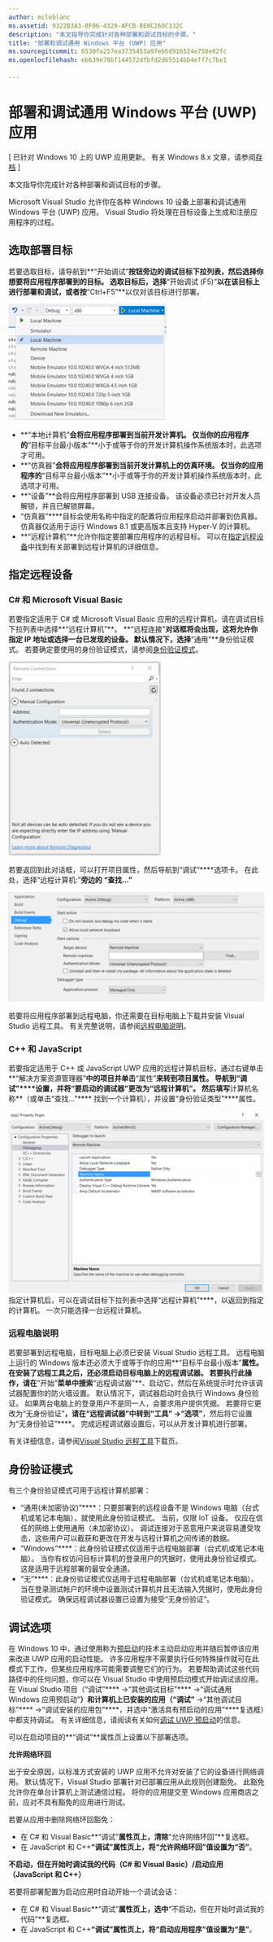 ```yaml
---
author: mcleblanc
ms.assetid: 9322B3A3-8F06-4329-AFCB-BE0C260C332C
description: "本文指导你完成针对各种部署和调试目标的步骤。"
title: "部署和调试通用 Windows 平台 (UWP) 应用"
ms.sourcegitcommit: 6530fa257ea3735453a97eb5d916524e750e62fc
ms.openlocfilehash: eb639e78bf144572dfbfd2d65514bb4eff7c7be1

---
```


# 部署和调试通用 Windows 平台 (UWP) 应用

\[ 已针对 Windows 10 上的 UWP 应用更新。 有关 Windows 8.x 文章，请参阅[存档](http://go.microsoft.com/fwlink/p/?linkid=619132) \]

本文指导你完成针对各种部署和调试目标的步骤。

Microsoft Visual Studio 允许你在各种 Windows 10 设备上部署和调试通用 Windows 平台 (UWP) 应用。 Visual Studio 将处理在目标设备上生成和注册应用程序的过程。

## 选取部署目标

若要选取目标，请导航到**“开始调试”**按钮旁边的调试目标下拉列表，然后选择你想要将应用程序部署到的目标。 选取目标后，选择**“开始调试 (F5)”**以在该目标上进行部署和调试，或者按**“Ctrl+F5”**以仅对该目标进行部署。

![](images/debug-device-target-list.png)

-   **“本地计算机”**会将应用程序部署到当前开发计算机。 仅当你的应用程序的**“目标平台最小版本”**小于或等于你的开发计算机操作系统版本时，此选项才可用。
-   **“仿真器”**会将应用程序部署到当前开发计算机上的仿真环境。 仅当你的应用程序的**“目标平台最小版本”**小于或等于你的开发计算机操作系统版本时，此选项才可用。
-   **“设备”**会将应用程序部署到 USB 连接设备。 该设备必须已针对开发人员解锁，并且已解锁屏幕。
-   “仿真器”****目标会使用名称中指定的配置将应用程序启动并部署到仿真器。 仿真器仅适用于运行 Windows 8.1 或更高版本且支持 Hyper-V 的计算机。
-   **“远程计算机”**允许你指定要部署应用程序的远程目标。 可以在[指定远程设备](#specifying-a-remote-device)中找到有关部署到远程计算机的详细信息。

## 指定远程设备

### C# 和 Microsoft Visual Basic

若要指定适用于 C# 或 Microsoft Visual Basic 应用的远程计算机，请在调试目标下拉列表中选择**“远程计算机”**。 **“远程连接”**对话框将会出现，这将允许你指定 IP 地址或选择一台已发现的设备。 默认情况下，选择**“通用”**身份验证模式。 若要确定要使用的身份验证模式，请参阅[身份验证模式](#authentication-modes)。

![](images/debug-remote-connections.png)

若要返回到此对话框，可以打开项目属性，然后导航到“调试”****选项卡。 在此处，选择“远程计算机:”****旁边的 “查找...”****

![](images/debug-remote-machine-config.png)

若要将应用程序部署到远程电脑，你还需要在目标电脑上下载并安装 Visual Studio 远程工具。 有关完整说明，请参阅[远程电脑说明](#remote-pc-instructions)。

### C++ 和 JavaScript

若要指定适用于 C++ 或 JavaScript UWP 应用的远程计算机目标，通过右键单击**“解决方案资源管理器”**中的项目并单击**“属性”**来转到项目属性。 导航到“调试”****设置，并将“要启动的调试器”****更改为“远程计算机”****。 然后填写**计算机名称**（或单击“查找...”**** 找到一个计算机），并设置“身份验证类型”****属性。

![](images/debug-property-pages.png)
指定计算机后，可以在调试目标下拉列表中选择“远程计算机”****，以返回到指定的计算机。 一次只能选择一台远程计算机。

### 远程电脑说明

若要部署到远程电脑，目标电脑上必须已安装 Visual Studio 远程工具。 远程电脑上运行的 Windows 版本还必须大于或等于你的应用**“目标平台最小版本”**属性。 在安装了远程工具之后，还必须启动目标电脑上的远程调试器。 若要执行此操作，请在**“开始”**菜单中搜索**“远程调试器”**、启动它，然后在系统提示时允许该调试器配置你的防火墙设置。 默认情况下，调试器启动时会执行 Windows 身份验证。 如果两台电脑上的登录用户不是同一人，会要求用户提供凭据。 若要将它更改为“无身份验证”****，请在“远程调试器”****中转到“工具”**** -&gt;“选项”****，然后将它设置为“无身份验证”****。 完成远程调试器设置后，可以从开发计算机进行部署。

有关详细信息，请参阅[Visual Studio 远程工具]( http://go.microsoft.com/fwlink/?LinkId=717039)下载页。

## 身份验证模式

有三个身份验证模式可用于远程计算机部署：

- “通用(未加密协议)”****：只要部署到的远程设备不是 Windows 电脑（台式机或笔记本电脑），就使用此身份验证模式。 当前，仅限 IoT 设备。 仅应在信任的网络上使用通用（未加密协议）。 调试连接对于恶意用户来说容易遭受攻击，这些用户可以截获和更改在开发与远程计算机之间传递的数据。
- “Windows”****：此身份验证模式仅适用于远程电脑部署（台式机或笔记本电脑）。 当你有权访问目标计算机的登录用户的凭据时，使用此身份验证模式。 这是适用于远程部署的最安全通道。
- “无”****：此身份验证模式仅适用于远程电脑部署（台式机或笔记本电脑）。 当在登录测试帐户的环境中设置测试计算机并且无法输入凭据时，使用此身份验证模式。 确保远程调试器设置已设置为接受“无身份验证”。

## 调试选项

在 Windows 10 中，通过使用称为[预启动](https://msdn.microsoft.com/library/windows/apps/Mt593297)的技术主动启动应用并随后暂停该应用来改进 UWP 应用的启动性能。 许多应用程序不需要执行任何特殊操作就可在此模式下工作，但某些应用程序可能需要调整它们的行为。 若要帮助调试这些代码路径中的任何问题，你可以在 Visual Studio 中使用预启动模式开始调试该应用。 在 Visual Studio 项目（“调试”**** -&gt;“其他调试目标”**** -&gt;“调试通用 Windows 应用预启动”****）和计算机上已安装的应用（“调试”**** -&gt;“其他调试目标”**** -&gt;“调试安装的应用包”****，并选中“激活具有预启动的应用”****复选框）中都支持调试。 有关详细信息，请阅读有关如何[调试 UWP 预启动]( http://go.microsoft.com/fwlink/?LinkId=717245)的信息。

可以在启动项目的**“调试”**属性页上设置以下部署选项。

**允许网络环回**

出于安全原因，以标准方式安装的 UWP 应用不允许对安装了它的设备进行网络调用。 默认情况下，Visual Studio 部署针对已部署应用从此规则创建豁免。 此豁免允许你在单台计算机上测试通信过程。 将你的应用提交至 Windows 应用商店之前，应对不具有豁免的应用进行测试。

若要从应用中删除网络环回豁免：

-   在 C# 和 Visual Basic**“调试”**属性页上，清除**“允许网络环回”**复选框。
-   在 JavaScript 和 C++**“调试”**属性页上，将**“允许网络环回”**值设置为**“否”**。

**不启动，但在开始时调试我的代码（C# 和 Visual Basic）/启动应用（JavaScript 和 C++）**

若要将部署配置为启动应用时自动开始一个调试会话：

-   在 C# 和 Visual Basic**“调试”**属性页上，选中**“不启动，但在开始时调试我的代码”**复选框。
-   在 JavaScript 和 C++**“调试”**属性页上，将**“启动应用程序”**值设置为**“是”**。





<!--HONumber=Jun16_HO3-->


